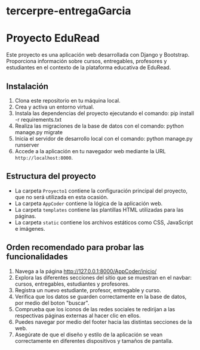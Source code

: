 ﻿# tercerpre-entregaGarcia
# Proyecto EduRead

Este proyecto es una aplicación web desarrollada con Django y Bootstrap. Proporciona información sobre cursos, entregables, profesores y estudiantes en el contexto de la plataforma educativa de EduRead.

## Instalación

1. Clona este repositorio en tu máquina local.
2. Crea y activa un entorno virtual.
3. Instala las dependencias del proyecto ejecutando el comando:
pip install -r requirements.txt
4. Realiza las migraciones de la base de datos con el comando:
python manage.py migrate
5. Inicia el servidor de desarrollo local con el comando:
python manage.py runserver
6. Accede a la aplicación en tu navegador web mediante la URL `http://localhost:8000`.

## Estructura del proyecto

- La carpeta `Proyecto1` contiene la configuración principal del proyecto, que no será utilizada en esta ocasión.
- La carpeta `AppCoder` contiene la lógica de la aplicación web.
- La carpeta `templates` contiene las plantillas HTML utilizadas para las páginas.
- La carpeta `static` contiene los archivos estáticos como CSS, JavaScript e imágenes.

## Orden recomendado para probar las funcionalidades

1. Navega a la página http://127.0.0.1:8000/AppCoder/inicio/
2. Explora las diferentes secciones del sitio que se muestran en el navbar: cursos, entregables, estudiantes y profesores.
3. Registra un nuevo estudiante, profesor, entregable y curso.
4. Verifica que los datos se guarden correctamente en la base de datos, por medio del boton "buscar".
5. Comprueba que los iconos de las redes sociales te redirijan a las respectivas páginas externas al hacer clic en ellos.
6. Puedes navegar por medio del footer hacia las distintas secciones de la web.
7. Asegúrate de que el diseño y estilo de la aplicación se vean correctamente en diferentes dispositivos y tamaños de pantalla.
